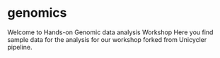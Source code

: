 # genomics
Welcome to Hands-on Genomic data analysis Workshop
Here you find sample data for the analysis for our workshop forked from Unicycler pipeline.
